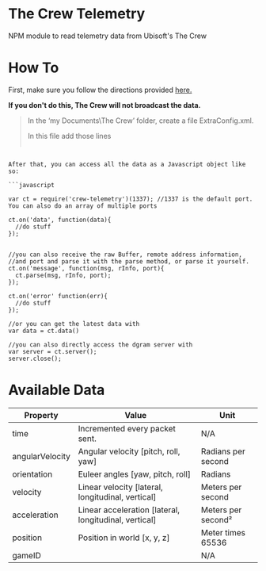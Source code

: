 The Crew Telemetry
================

NPM module to read telemetry data from Ubisoft's The Crew

How To
======
First, make sure you follow the directions provided [here.](http://forums.ubi.com/showthread.php/966396-MOTION-RIG-GUIDE-Telemetry-Ouput-for-PC-VERSION?s=59b64a9b95b61c12566101189aac8154)

**If you don't do this, The Crew will not broadcast the data.**

>In the ‘my Documents\The Crew’ folder, create a file ExtraConfig.xml.
>
>In this file add those lines
>```xml
<ExtraConfig
  phys_out_sim="127.0.0.1:1337"
  phys_out_sim_rate="3"
  phys_out_nitro_lean="0.5"
  />
```

After that, you can access all the data as a Javascript object like so:

```javascript

var ct = require('crew-telemetry')(1337); //1337 is the default port. You can also do an array of multiple ports

ct.on('data', function(data){
  //do stuff
});


//you can also receive the raw Buffer, remote address information,
//and port and parse it with the parse method, or parse it yourself.
ct.on('message', function(msg, rInfo, port){
  ct.parse(msg, rInfo, port);
});

ct.on('error' function(err){
  //do stuff
});

//or you can get the latest data with
var data = ct.data()

//you can also directly access the dgram server with
var server = ct.server();
server.close();
```
Available Data
==============
Property        | Value                                                 | Unit
----------------|-------------------------------------------------------|--------------------
time            | Incremented every packet sent.                        | N/A
angularVelocity | Angular velocity [pitch, roll, yaw]                   | Radians per second
orientation     | Euleer angles [yaw, pitch, roll]                      | Radians
velocity        | Linear velocity [lateral, longitudinal, vertical]     | Meters per second
acceleration    | Linear acceleration [lateral, longitudinal, vertical] | Meters per second²
position        | Position in world [x, y, z]                           | Meter times 65536
gameID          |                                                       | N/A
